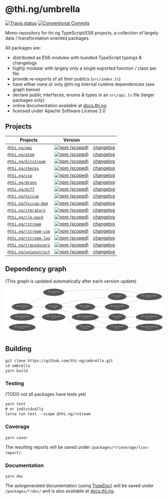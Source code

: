 # @thi.ng/umbrella

[![Travis status](https://api.travis-ci.org/thi-ng/umbrella.svg?branch=master)](https://travis-ci.org/thi-ng/umbrella)
[![Conventional Commits](https://img.shields.io/badge/Conventional%20Commits-1.0.0-yellow.svg)](https://conventionalcommits.org/)

Mono-repository for thi.ng TypeScript/ES6 projects, a collection of largely
data / transformation oriented packages.

All packages are:

- distributed as ES6 modules with bundled TypeScript typings & changelogs
- highly modular with largely only a single exported function / class per file
- provide re-exports of all their publics (`src/index.ts`)
- have either none or only @thi.ng internal runtime dependencies (see graph below)
- declare public interfaces, enums & types in an `src/api.ts` file (larger packages only)
- online documentation available at [docs.thi.ng](http://docs.thi.ng)
- licensed under Apache Software License 2.0

## Projects

| Projects | Version | |
|----|----|----|
| [`@thi.ng/api`](./packages/api) | [![npm (scoped)](https://img.shields.io/npm/v/@thi.ng/api.svg)](https://www.npmjs.com/package/@thi.ng/api) | [changelog](./packages/api/CHANGELOG.md) |
| [`@thi.ng/atom`](./packages/atom) | [![npm (scoped)](https://img.shields.io/npm/v/@thi.ng/atom.svg)](https://www.npmjs.com/package/@thi.ng/atom) | [changelog](./packages/atom/CHANGELOG.md) |
| [`@thi.ng/bitstream`](./packages/bitstream) | [![npm (scoped)](https://img.shields.io/npm/v/@thi.ng/bitstream.svg)](https://www.npmjs.com/package/@thi.ng/bitstream) | [changelog](./packages/bitstream/CHANGELOG.md) |
| [`@thi.ng/checks`](./packages/checks) | [![npm (scoped)](https://img.shields.io/npm/v/@thi.ng/checks.svg)](https://www.npmjs.com/package/@thi.ng/checks) | [changelog](./packages/checks/CHANGELOG.md) |
| [`@thi.ng/csp`](./packages/csp) | [![npm (scoped)](https://img.shields.io/npm/v/@thi.ng/csp.svg)](https://www.npmjs.com/package/@thi.ng/csp) | [changelog](./packages/csp/CHANGELOG.md) |
| [`@thi.ng/dcons`](./packages/dcons) | [![npm (scoped)](https://img.shields.io/npm/v/@thi.ng/dcons.svg)](https://www.npmjs.com/package/@thi.ng/dcons) | [changelog](./packages/dcons/CHANGELOG.md) |
| [`@thi.ng/diff`](./packages/diff) | [![npm (scoped)](https://img.shields.io/npm/v/@thi.ng/diff.svg)](https://www.npmjs.com/package/@thi.ng/diff) | [changelog](./packages/diff/CHANGELOG.md) |
| [`@thi.ng/hiccup`](./packages/hiccup) | [![npm (scoped)](https://img.shields.io/npm/v/@thi.ng/hiccup.svg)](https://www.npmjs.com/package/@thi.ng/hiccup) | [changelog](./packages/hiccup/CHANGELOG.md) |
| [`@thi.ng/hiccup-dom`](./packages/hiccup-dom) | [![npm (scoped)](https://img.shields.io/npm/v/@thi.ng/hiccup-dom.svg)](https://www.npmjs.com/package/@thi.ng/hiccup-dom) | [changelog](./packages/hiccup-dom/CHANGELOG.md) |
| [`@thi.ng/iterators`](./packages/iterators) | [![npm (scoped)](https://img.shields.io/npm/v/@thi.ng/iterators.svg)](https://www.npmjs.com/package/@thi.ng/iterators) | [changelog](./packages/iterators/CHANGELOG.md) |
| [`@thi.ng/rle-pack`](./packages/rle-pack) | [![npm (scoped)](https://img.shields.io/npm/v/@thi.ng/rle-pack.svg)](https://www.npmjs.com/package/@thi.ng/rle-pack) | [changelog](./packages/rle-pack/CHANGELOG.md) |
| [`@thi.ng/rstream`](./packages/rstream) | [![npm (scoped)](https://img.shields.io/npm/v/@thi.ng/rstream.svg)](https://www.npmjs.com/package/@thi.ng/rstream) | [changelog](./packages/rstream/CHANGELOG.md) |
| [`@thi.ng/rstream-csp`](./packages/rstream-csp) | [![npm (scoped)](https://img.shields.io/npm/v/@thi.ng/rstream-csp.svg)](https://www.npmjs.com/package/@thi.ng/rstream-csp) | [changelog](./packages/rstream-csp/CHANGELOG.md) |
| [`@thi.ng/rstream-log`](./packages/rstream-log) | [![npm (scoped)](https://img.shields.io/npm/v/@thi.ng/rstream-log.svg)](https://www.npmjs.com/package/@thi.ng/rstream-log) | [changelog](./packages/rstream-log/CHANGELOG.md) |
| [`@thi.ng/transducers`](./packages/transducers) | [![npm (scoped)](https://img.shields.io/npm/v/@thi.ng/transducers.svg)](https://www.npmjs.com/package/@thi.ng/transducers) | [changelog](./packages/transducers/CHANGELOG.md) |
| [`@thi.ng/unionstruct`](./packages/unionstruct) | [![npm (scoped)](https://img.shields.io/npm/v/@thi.ng/unionstruct.svg)](https://www.npmjs.com/package/@thi.ng/unionstruct) | [changelog](./packages/unionstruct/CHANGELOG.md) |

## Dependency graph

(This graph is updated automatically after each version update)

![internal dependencies](./assets/deps.png)

## Building

```
git clone https://github.com/thi-ng/umbrella.git
cd umbrella
yarn build
```

### Testing

(TODO not all packages have tests yet)

```
yarn test
# or individually
lerna run test --scope @thi.ng/rstream
```

### Coverage

```
yarn cover
```

The resulting reports will be saved under `/packages/*/coverage/lcov-report/`.

### Documentation


```
yarn doc
```

The autogenerated documentation (using
[TypeDoc](https://github.com/TypeStrong/typedoc)) will be saved under
`/packages/*/doc/` and is also available at [docs.thi.ng](http://docs.thi.ng).